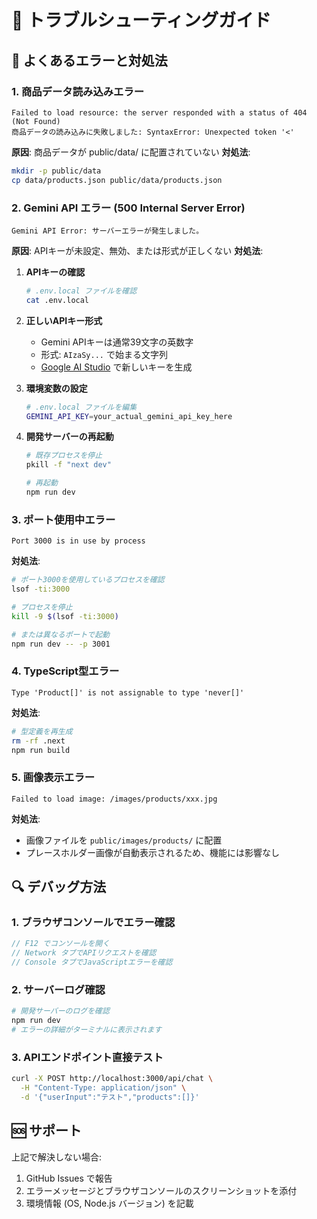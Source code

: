 # 🔧 トラブルシューティングガイド

## 🚨 よくあるエラーと対処法

### 1. 商品データ読み込みエラー
```
Failed to load resource: the server responded with a status of 404 (Not Found)
商品データの読み込みに失敗しました: SyntaxError: Unexpected token '<'
```

**原因**: 商品データが public/data/ に配置されていない
**対処法**:
```bash
mkdir -p public/data
cp data/products.json public/data/products.json
```

### 2. Gemini API エラー (500 Internal Server Error)
```
Gemini API Error: サーバーエラーが発生しました。
```

**原因**: APIキーが未設定、無効、または形式が正しくない
**対処法**:

1. **APIキーの確認**
   ```bash
   # .env.local ファイルを確認
   cat .env.local
   ```

2. **正しいAPIキー形式**
   - Gemini APIキーは通常39文字の英数字
   - 形式: `AIzaSy...` で始まる文字列
   - [Google AI Studio](https://makersuite.google.com/app/apikey) で新しいキーを生成

3. **環境変数の設定**
   ```bash
   # .env.local ファイルを編集
   GEMINI_API_KEY=your_actual_gemini_api_key_here
   ```

4. **開発サーバーの再起動**
   ```bash
   # 既存プロセスを停止
   pkill -f "next dev"
   
   # 再起動
   npm run dev
   ```

### 3. ポート使用中エラー
```
Port 3000 is in use by process
```

**対処法**:
```bash
# ポート3000を使用しているプロセスを確認
lsof -ti:3000

# プロセスを停止
kill -9 $(lsof -ti:3000)

# または異なるポートで起動
npm run dev -- -p 3001
```

### 4. TypeScript型エラー
```
Type 'Product[]' is not assignable to type 'never[]'
```

**対処法**:
```bash
# 型定義を再生成
rm -rf .next
npm run build
```

### 5. 画像表示エラー
```
Failed to load image: /images/products/xxx.jpg
```

**対処法**:
- 画像ファイルを `public/images/products/` に配置
- プレースホルダー画像が自動表示されるため、機能には影響なし

## 🔍 デバッグ方法

### 1. ブラウザコンソールでエラー確認
```javascript
// F12 でコンソールを開く
// Network タブでAPIリクエストを確認
// Console タブでJavaScriptエラーを確認
```

### 2. サーバーログ確認
```bash
# 開発サーバーのログを確認
npm run dev
# エラーの詳細がターミナルに表示されます
```

### 3. APIエンドポイント直接テスト
```bash
curl -X POST http://localhost:3000/api/chat \
  -H "Content-Type: application/json" \
  -d '{"userInput":"テスト","products":[]}'
```

## 🆘 サポート

上記で解決しない場合:
1. GitHub Issues で報告
2. エラーメッセージとブラウザコンソールのスクリーンショットを添付
3. 環境情報 (OS, Node.js バージョン) を記載